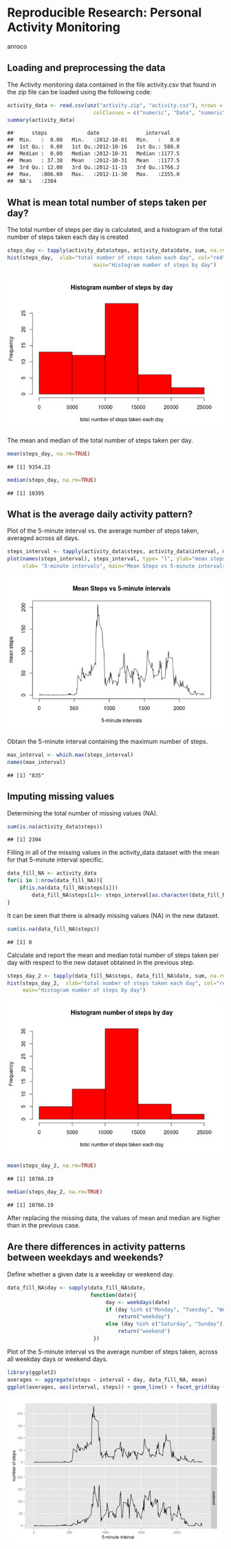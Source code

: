 # Reproducible Research: Personal Activity Monitoring
anroco  


## Loading and preprocessing the data

The Activity monitoring data contained in the file activity.csv that found in the zip file can be loaded using the following code:


```r
activity_data <- read.csv(unz("activity.zip", "activity.csv"), nrows = 17568,
                            colClasses = c("numeric", "Date", "numeric"))
summary(activity_data)
```

```
##      steps             date               interval     
##  Min.   :  0.00   Min.   :2012-10-01   Min.   :   0.0  
##  1st Qu.:  0.00   1st Qu.:2012-10-16   1st Qu.: 588.8  
##  Median :  0.00   Median :2012-10-31   Median :1177.5  
##  Mean   : 37.38   Mean   :2012-10-31   Mean   :1177.5  
##  3rd Qu.: 12.00   3rd Qu.:2012-11-15   3rd Qu.:1766.2  
##  Max.   :806.00   Max.   :2012-11-30   Max.   :2355.0  
##  NA's   :2304
```

## What is mean total number of steps taken per day?

The total number of steps per day is calculated, and a histogram of the total number of steps taken each day is created


```r
steps_day <- tapply(activity_data$steps, activity_data$date, sum, na.rm = T)
hist(steps_day,  xlab="total number of steps taken each day", col="red", 
                            main="Histogram number of steps by day")
```

![](PA1_template_files/figure-html/unnamed-chunk-2-1.png) 

The mean and median of the total number of steps taken per day.


```r
mean(steps_day, na.rm=TRUE)
```

```
## [1] 9354.23
```

```r
median(steps_day, na.rm=TRUE)
```

```
## [1] 10395
```

## What is the average daily activity pattern?

Plot of the 5-minute interval vs. the average number of steps taken, averaged across all days.


```r
steps_interval <- tapply(activity_data$steps, activity_data$interval, mean, na.rm = T)
plot(names(steps_interval), steps_interval, type= "l", ylab="mean steps", 
     xlab= "5-minute intervals", main="Mean Steps vs 5-minute intervals")
```

![](PA1_template_files/figure-html/unnamed-chunk-4-1.png) 

Obtain the 5-minute interval containing the maximum number of steps.


```r
max_interval <- which.max(steps_interval)
names(max_interval)
```

```
## [1] "835"
```

## Imputing missing values

Determining the total number of missing values (NA).


```r
sum(is.na(activity_data$steps))
```

```
## [1] 2304
```

Filling in all of the missing values in the activity_data dataset with the mean for that 5-minute interval specific.


```r
data_fill_NA <- activity_data
for(i in 1:nrow(data_fill_NA)){
    if(is.na(data_fill_NA$steps[i]))
        data_fill_NA$steps[i]<- steps_interval[as.character(data_fill_NA$interval[i])]
}
```

It can be seen that there is already missing values (NA) in the new dataset.


```r
sum(is.na(data_fill_NA$steps))
```

```
## [1] 0
```

Calculate and report the mean and median total number of steps taken per day with respect to the new dataset obtained in the previous step.


```r
steps_day_2 <- tapply(data_fill_NA$steps, data_fill_NA$date, sum, na.rm = T)
hist(steps_day_2,  xlab="total number of steps taken each day", col="red", 
     main="Histogram number of steps by day")
```

![](PA1_template_files/figure-html/unnamed-chunk-9-1.png) 

```r
mean(steps_day_2, na.rm=TRUE)
```

```
## [1] 10766.19
```

```r
median(steps_day_2, na.rm=TRUE)
```

```
## [1] 10766.19
```

After replacing the missing data, the values of mean and median are higher than in the previous case.

## Are there differences in activity patterns between weekdays and weekends?

Define whether a given date is a weekday or weekend day.


```r
data_fill_NA$day <- sapply(data_fill_NA$date, 
                           function(date){
                                day <- weekdays(date)
                                if (day %in% c("Monday", "Tuesday", "Wednesday", "Thursday", "Friday"))
                                    return("weekday")
                                else (day %in% c("Saturday", "Sunday"))
                                    return("weekend")
                            })
```

Plot of the 5-minute interval vs the average number of steps taken, across all weekday days or weekend days.


```r
library(ggplot2)
averages <- aggregate(steps ~ interval + day, data_fill_NA, mean)
ggplot(averages, aes(interval, steps)) + geom_line() + facet_grid(day ~ .) + xlab("5-minute interval") + ylab("number of steps")
```

![](PA1_template_files/figure-html/unnamed-chunk-11-1.png) 
